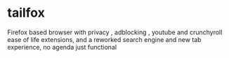 # tailfox
Firefox based browser with privacy , adblocking , youtube and crunchyroll ease of life extensions, and a reworked search engine and new tab experience, no agenda just functional
